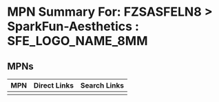 



# MPN Summary For: FZSASFELN8 > SparkFun-Aesthetics : SFE_LOGO_NAME_8MM

## MPNs
  

|MPN|Direct Links|Search Links|
| :--- | :--- | :--- |
||||
